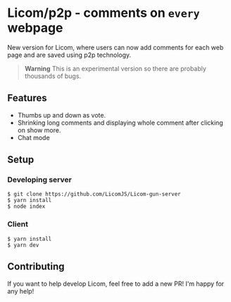 # Licom/p2p - comments on `every` webpage

New version for Licom, where users can now add comments for each web page and are saved using p2p technology.

> **Warning**
> This is an experimental version so there are probably thousands of bugs.

## Features

- Thumbs up and down as vote.
- Shrinking long comments and displaying whole comment after clicking on show more.
- Chat mode

## Setup

### Developing server

```
$ git clone https://github.com/LicomJS/Licom-gun-server
$ yarn install
$ node index
```

### Client

```
$ yarn install
$ yarn dev
```

## Contributing

If you want to help develop Licom, feel free to add a new PR! I'm happy for any help!
